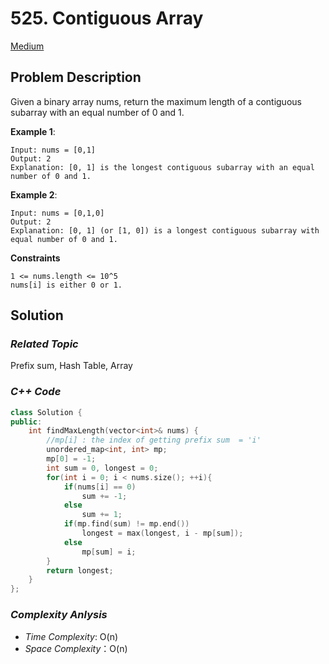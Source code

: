 # 525. Contiguous Array
[Medium](https://leetcode.com/problems/contiguous-array/description/)

## Problem Description

Given a binary array nums, return the maximum length of a contiguous subarray with an equal number of 0 and 1.


**Example 1**:
```
Input: nums = [0,1]
Output: 2
Explanation: [0, 1] is the longest contiguous subarray with an equal number of 0 and 1.
```
**Example 2**:
```
Input: nums = [0,1,0]
Output: 2
Explanation: [0, 1] (or [1, 0]) is a longest contiguous subarray with equal number of 0 and 1.
```

**Constraints**
```
1 <= nums.length <= 10^5
nums[i] is either 0 or 1.
```

## Solution

### _Related Topic_
   Prefix sum, Hash Table, Array

### _C++ Code_
```cpp
class Solution {
public:
    int findMaxLength(vector<int>& nums) {
        //mp[i] : the index of getting prefix sum  = 'i'
        unordered_map<int, int> mp;
        mp[0] = -1;
        int sum = 0, longest = 0;
        for(int i = 0; i < nums.size(); ++i){
            if(nums[i] == 0)
                sum += -1;
            else
                sum += 1;
            if(mp.find(sum) != mp.end())
                longest = max(longest, i - mp[sum]);
            else
                mp[sum] = i;    
        }
        return longest;
    }
};
```

### _Complexity Anlysis_
- _Time Complexity_: O(n)
- _Space Complexity_：O(n)
